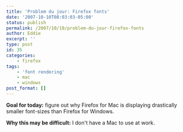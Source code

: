 ```yaml
---
title: 'Problem du jour: Firefox fonts'
date: '2007-10-10T08:03:03-05:00'
status: publish
permalink: /2007/10/10/problem-du-jour-firefox-fonts
author: Eddie
excerpt: ''
type: post
id: 35
categories:
    - firefox
tags:
    - 'font rendering'
    - mac
    - windows
post_format: []
---
```

**Goal for today:** figure out why Firefox for Mac is displaying drastically smaller font-sizes than Firefox for Windows.

**Why this may be difficult:** I don't have a Mac to use at work.